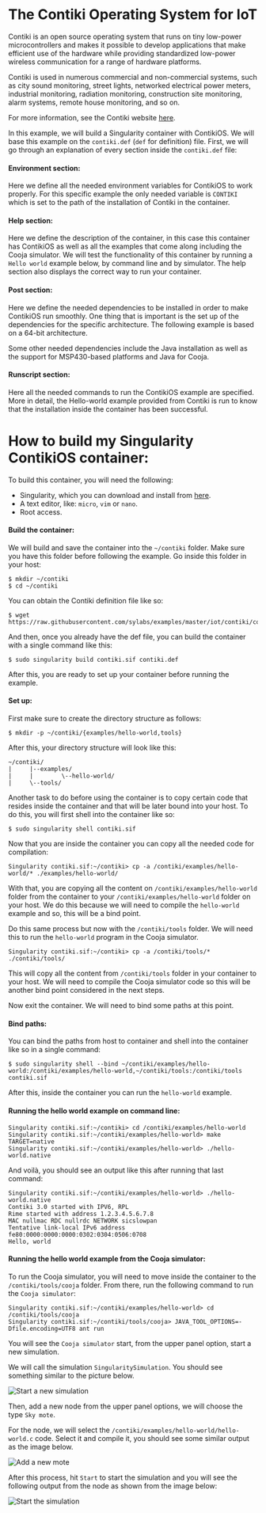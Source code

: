 The Contiki Operating System for IoT
====================================

Contiki is an open source operating system that runs on tiny low-power
microcontrollers and makes it possible to develop applications that
make efficient use of the hardware while providing standardized
low-power wireless communication for a range of hardware platforms.

Contiki is used in numerous commercial and non-commercial systems,
such as city sound monitoring, street lights, networked electrical
power meters, industrial monitoring, radiation monitoring,
construction site monitoring, alarm systems, remote house monitoring,
and so on.

For more information, see the Contiki website [here](http://contiki-os.org).

In this example, we will build a Singularity container with ContikiOS.
We will base this example on the `contiki.def` (`def` for definition) file.
First, we will go through an explanation of every section inside the `contiki.def` file:

#### Environment section:

Here we define all the needed environment variables for ContikiOS to work properly.
For this specific example the only needed variable is `CONTIKI` which is set to the
path of the installation of Contiki in the container.

#### Help section:

Here we define the description of the container, in this case this container has
ContikiOS as well as all the examples that come along including the Cooja simulator. We will test the functionality
of this container by running a `Hello world` example below, by command line and by simulator.
The help section also displays the correct way to run your container.

#### Post section:

Here we define the needed dependencies to be installed in order to make ContikiOS run smoothly.
One thing that is important is the set up of the dependencies for the specific architecture.
The following example is based on a 64-bit architecture.

Some other needed dependencies include the Java installation as well as the support for MSP430-based platforms and Java for Cooja.

#### Runscript section:

Here all the needed commands to run the ContikiOS example are specified. More in detail, the Hello-world example provided from Contiki is run to know that the installation inside the container has been successful.


How to build my Singularity ContikiOS container:
================================================

To build this container, you will need the following:

 - Singularity, which you can download and install from [here](https://github.com/sylabs/singularity).
 - A text editor, like: `micro`, `vim` or `nano`.
 - Root access.

#### Build the container:

We will build and save the container into the `~/contiki` folder. Make sure you have this folder before following the example. Go inside this folder in your host:

```
$ mkdir ~/contiki
$ cd ~/contiki
```

You can obtain the Contiki definition file like so:

```
$ wget https://raw.githubusercontent.com/sylabs/examples/master/iot/contiki/contiki.def
```


And then, once you already have the def file, you can build the container with a single command like this:

```
$ sudo singularity build contiki.sif contiki.def
```

After this, you are ready to set up your container before running the example.

#### Set up:

First make sure to create the directory structure as follows:

```
$ mkdir -p ~/contiki/{examples/hello-world,tools}
```

After this, your directory structure will look like this:

```
~/contiki/
|     |--examples/
|     |        \--hello-world/
|     \--tools/
```

Another task to do before using the container is to copy certain code that resides inside the container and that will be later bound into your host. To do this, you will first shell into the container like so:

```
$ sudo singularity shell contiki.sif
```

Now that you are inside the container you can copy all the needed code for compilation:

```
Singularity contiki.sif:~/contiki> cp -a /contiki/examples/hello-world/* ./examples/hello-world/
```

With that, you are copying all the content on `/contiki/examples/hello-world` folder from the container to your `/contiki/examples/hello-world` folder on your host. We do this because we will need to compile the `hello-world` example and so, this will be a bind point.

Do this same process but now with the `/contiki/tools` folder. We will need this to run the `hello-world` program in the Cooja simulator.

```
Singularity contiki.sif:~/contiki> cp -a /contiki/tools/* ./contiki/tools/
```

This will copy all the content from `/contiki/tools` folder in your container to your host. We will need to compile the Cooja simulator code so this will be another bind point considered in the next steps.

Now exit the container. We will need to bind some paths at this point.

#### Bind paths:

You can bind the paths from host to container and shell into the container like so in a single command:

```
$ sudo singularity shell --bind ~/contiki/examples/hello-world:/contiki/examples/hello-world,~/contiki/tools:/contiki/tools contiki.sif
```

After this, inside the container you can run the `hello-world` example.

#### Running the hello world example on command line:

```
Singularity contiki.sif:~/contiki> cd /contiki/examples/hello-world
Singularity contiki.sif:~/contiki/examples/hello-world> make TARGET=native
Singularity contiki.sif:~/contiki/examples/hello-world> ./hello-world.native
```

And voilà, you should see an output like this after running that last command:

```
Singularity contiki.sif:~/contiki/examples/hello-world> ./hello-world.native
Contiki 3.0 started with IPV6, RPL
Rime started with address 1.2.3.4.5.6.7.8
MAC nullmac RDC nullrdc NETWORK sicslowpan
Tentative link-local IPv6 address fe80:0000:0000:0000:0302:0304:0506:0708
Hello, world
```
#### Running the hello world example from the Cooja simulator:

To run the Cooja simulator, you will need to move inside the container to the `/contiki/tools/cooja` folder. From there, run the following command to run the `Cooja simulator`:

```
Singularity contiki.sif:~/contiki/examples/hello-world> cd /contiki/tools/cooja
Singularity contiki.sif:~/contiki/tools/cooja> JAVA_TOOL_OPTIONS=-Dfile.encoding=UTF8 ant run
```

You will see the `Cooja simulator` start, from the upper panel option, start a new simulation.

We will call the simulation `SingularitySimulation`. You should see something similar to the picture below.

![Start a new simulation](contiki1.png)

Then, add a new node from the upper panel options, we will choose the type `Sky mote`.

For the node, we will select the `/contiki/examples/hello-world/hello-world.c` code. Select it and compile it, you should see some similar output as the image below.

![Add a new mote](contiki2.png)

After this process, hit `Start` to start the simulation and you will see the following output from the node as shown from the image below:

![Start the simulation](contiki3.png)
